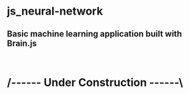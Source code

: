 # js_neural-network

## Basic machine learning application built with Brain.js

<br>

# /------ Under Construction ------\
